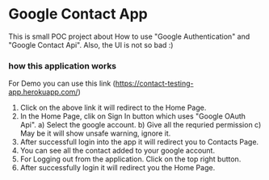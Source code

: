 # Google Contact App
This is small POC project about How to use "Google Authentication" and "Google Contact Api". Also, the UI is not so bad :)

### how this application works
For Demo you can use this link (https://contact-testing-app.herokuapp.com/)
1) Click on the above link it will redirect to the Home Page.
2) In the Home Page, clik on Sign In button which uses "Google OAuth Api".
    a) Select the google account.
    b) Give all the requried permission
    c) May be it will show unsafe warning, ignore it.
3) After successfull login into the app it will redirect you to Contacts Page.
4) You can see all the contact added to your google account.
5) For Logging out from the application. Click on the top right button.
6) After successfully login it will redirect you the Home Page.